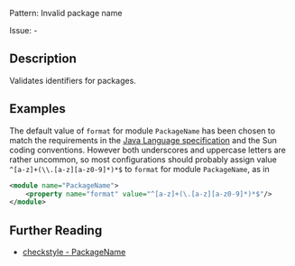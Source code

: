 Pattern: Invalid package name

Issue: -

## Description

Validates identifiers for packages. 

## Examples

The default value of `format` for module `PackageName` has been chosen to match the requirements in the [Java Language specification](http://docs.oracle.com/javase/specs/jls/se8/html/jls-6.html#jls-6.5.3) and the Sun coding conventions. However both underscores and uppercase letters are rather uncommon, so most configurations should probably assign value `^[a-z]+(\\.[a-z][a-z0-9]*)*$` to `format` for module `PackageName`, as in 


```xml
<module name="PackageName">
    <property name="format" value="^[a-z]+(\.[a-z][a-z0-9]*)*$"/>
</module>
```

## Further Reading

* [checkstyle - PackageName](http://checkstyle.sourceforge.net/config_naming.html#PackageName)
